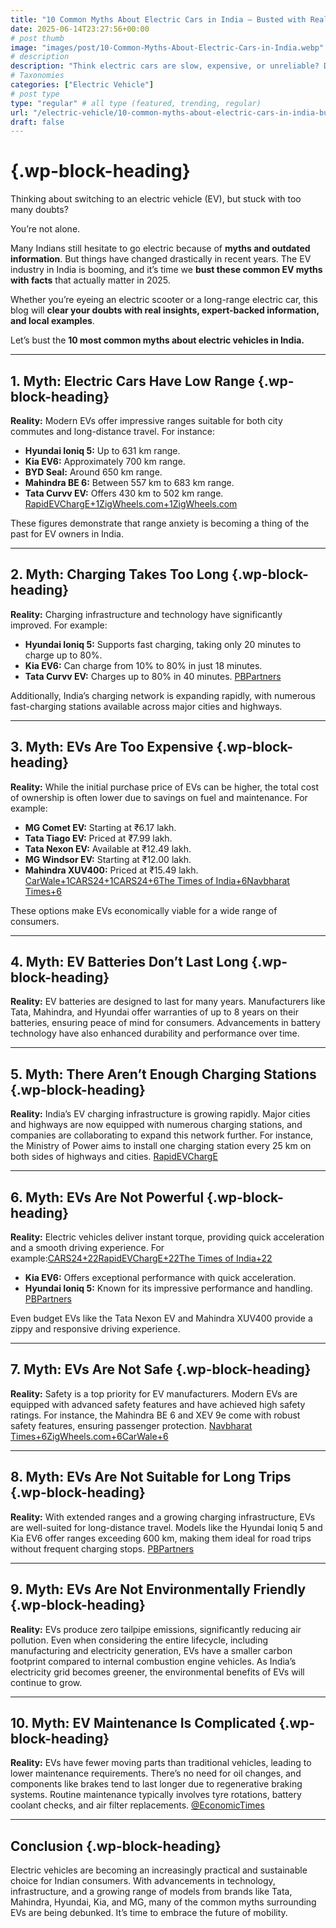 ```yaml
---
title: "10 Common Myths About Electric Cars in India – Busted with Real Facts (2025)"
date: 2025-06-14T23:27:56+00:00
# post thumb
image: "images/post/10-Common-Myths-About-Electric-Cars-in-India.webp"
# description
description: "Think electric cars are slow, expensive, or unreliable? Discover the truth behind 10 common EV myths in India with real facts and updated insights for 2025."
# Taxonomies
categories: ["Electric Vehicle"]
# post type
type: "regular" # all type (featured, trending, regular)
url: "/electric-vehicle/10-common-myths-about-electric-cars-in-india-busted-with-real-facts-2025/"
draft: false
---
```


#  {.wp-block-heading}

Thinking about switching to an electric vehicle (EV), but stuck with too many doubts?

You&#8217;re not alone.

Many Indians still hesitate to go electric because of **myths and outdated information**. But things have changed drastically in recent years. The EV industry in India is booming, and it&#8217;s time we **bust these common EV myths with facts** that actually matter in 2025.

Whether you&#8217;re eyeing an electric scooter or a long-range electric car, this blog will **clear your doubts with real insights, expert-backed information, and local examples**.

Let’s bust the **10 most common myths about electric vehicles in India.**

<hr class="wp-block-separator has-alpha-channel-opacity" />

## 1. Myth: Electric Cars Have Low Range {.wp-block-heading}

**Reality:** Modern EVs offer impressive ranges suitable for both city commutes and long-distance travel. For instance:

<ul class="wp-block-list">
  <li>
    <strong>Hyundai Ioniq 5:</strong> Up to 631 km range.
  </li>
  <li>
    <strong>Kia EV6:</strong> Approximately 700 km range.
  </li>
  <li>
    <strong>BYD Seal:</strong> Around 650 km range.
  </li>
  <li>
    <strong>Mahindra BE 6:</strong> Between 557 km to 683 km range.
  </li>
  <li>
    <strong>Tata Curvv EV:</strong> Offers 430 km to 502 km range. <a href="https://www.rapidevcharge.com/myths-facts-of-electric-vehicle/?utm_source=chatgpt.com" target="_blank" rel="noreferrer noopener">RapidEVChargE+1ZigWheels.com+1</a><a href="https://www.zigwheels.com/newcars/electric-cars?utm_source=chatgpt.com" target="_blank" rel="noreferrer noopener">ZigWheels.com</a>
  </li>
</ul>

These figures demonstrate that range anxiety is becoming a thing of the past for EV owners in India.

<hr class="wp-block-separator has-alpha-channel-opacity" />

## 2. Myth: Charging Takes Too Long {.wp-block-heading}

**Reality:** Charging infrastructure and technology have significantly improved. For example:

<ul class="wp-block-list">
  <li>
    <strong>Hyundai Ioniq 5:</strong> Supports fast charging, taking only 20 minutes to charge up to 80%.
  </li>
  <li>
    <strong>Kia EV6:</strong> Can charge from 10% to 80% in just 18 minutes.
  </li>
  <li>
    <strong>Tata Curvv EV:</strong> Charges up to 80% in 40 minutes. <a href="https://www.pbpartners.com/articles/motor-insurance/top-electric-cars-in-india?utm_source=chatgpt.com" target="_blank" rel="noreferrer noopener">PBPartners</a>
  </li>
</ul>

Additionally, India&#8217;s charging network is expanding rapidly, with numerous fast-charging stations available across major cities and highways.

<hr class="wp-block-separator has-alpha-channel-opacity" />

## 3. Myth: EVs Are Too Expensive {.wp-block-heading}

**Reality:** While the initial purchase price of EVs can be higher, the total cost of ownership is often lower due to savings on fuel and maintenance. For example:

<ul class="wp-block-list">
  <li>
    <strong>MG Comet EV:</strong> Starting at ₹6.17 lakh.
  </li>
  <li>
    <strong>Tata Tiago EV:</strong> Priced at ₹7.99 lakh.
  </li>
  <li>
    <strong>Tata Nexon EV:</strong> Available at ₹12.49 lakh.
  </li>
  <li>
    <strong>MG Windsor EV:</strong> Starting at ₹12.00 lakh.
  </li>
  <li>
    <strong>Mahindra XUV400:</strong> Priced at ₹15.49 lakh. <a href="https://www.carwale.com/new/electric-cars/?utm_source=chatgpt.com" target="_blank" rel="noreferrer noopener">CarWale+1CARS24+1</a><a href="https://timesofindia.indiatimes.com/auto/cars/mg-windsor-pro-variant-wise-features-with-price-explained/articleshow/121179107.cms?utm_source=chatgpt.com" target="_blank" rel="noreferrer noopener">CARS24+6The Times of India+6Navbharat Times+6</a>
  </li>
</ul>

These options make EVs economically viable for a wide range of consumers.

<hr class="wp-block-separator has-alpha-channel-opacity" />

## 4. Myth: EV Batteries Don&#8217;t Last Long {.wp-block-heading}

**Reality:** EV batteries are designed to last for many years. Manufacturers like Tata, Mahindra, and Hyundai offer warranties of up to 8 years on their batteries, ensuring peace of mind for consumers. Advancements in battery technology have also enhanced durability and performance over time.

<hr class="wp-block-separator has-alpha-channel-opacity" />

## 5. Myth: There Aren&#8217;t Enough Charging Stations {.wp-block-heading}

**Reality:** India&#8217;s EV charging infrastructure is growing rapidly. Major cities and highways are now equipped with numerous charging stations, and companies are collaborating to expand this network further. For instance, the Ministry of Power aims to install one charging station every 25 km on both sides of highways and cities. <a href="https://www.rapidevcharge.com/myths-facts-of-electric-vehicle/?utm_source=chatgpt.com" target="_blank" rel="noreferrer noopener">RapidEVChargE</a>

<hr class="wp-block-separator has-alpha-channel-opacity" />

## 6. Myth: EVs Are Not Powerful {.wp-block-heading}

**Reality:** Electric vehicles deliver instant torque, providing quick acceleration and a smooth driving experience. For example:<a href="https://www.rapidevcharge.com/myths-facts-of-electric-vehicle/?utm_source=chatgpt.com" target="_blank" rel="noreferrer noopener">CARS24+22RapidEVChargE+22The Times of India+22</a>

<ul class="wp-block-list">
  <li>
    <strong>Kia EV6:</strong> Offers exceptional performance with quick acceleration.
  </li>
  <li>
    <strong>Hyundai Ioniq 5:</strong> Known for its impressive performance and handling. <a href="https://www.pbpartners.com/articles/motor-insurance/top-electric-cars-in-india?utm_source=chatgpt.com" target="_blank" rel="noreferrer noopener">PBPartners</a>
  </li>
</ul>

Even budget EVs like the Tata Nexon EV and Mahindra XUV400 provide a zippy and responsive driving experience.

<hr class="wp-block-separator has-alpha-channel-opacity" />

## 7. Myth: EVs Are Not Safe {.wp-block-heading}

**Reality:** Safety is a top priority for EV manufacturers. Modern EVs are equipped with advanced safety features and have achieved high safety ratings. For instance, the Mahindra BE 6 and XEV 9e come with robust safety features, ensuring passenger protection. <a href="https://www.zigwheels.com/newcars/electric-cars?utm_source=chatgpt.com" target="_blank" rel="noreferrer noopener">Navbharat Times+6ZigWheels.com+6CarWale+6</a>

<hr class="wp-block-separator has-alpha-channel-opacity" />

## 8. Myth: EVs Are Not Suitable for Long Trips {.wp-block-heading}

**Reality:** With extended ranges and a growing charging infrastructure, EVs are well-suited for long-distance travel. Models like the Hyundai Ioniq 5 and Kia EV6 offer ranges exceeding 600 km, making them ideal for road trips without frequent charging stops. <a href="https://www.pbpartners.com/articles/motor-insurance/top-electric-cars-in-india?utm_source=chatgpt.com" target="_blank" rel="noreferrer noopener">PBPartners</a>

<hr class="wp-block-separator has-alpha-channel-opacity" />

## 9. Myth: EVs Are Not Environmentally Friendly {.wp-block-heading}

**Reality:** EVs produce zero tailpipe emissions, significantly reducing air pollution. Even when considering the entire lifecycle, including manufacturing and electricity generation, EVs have a smaller carbon footprint compared to internal combustion engine vehicles. As India&#8217;s electricity grid becomes greener, the environmental benefits of EVs will continue to grow.

<hr class="wp-block-separator has-alpha-channel-opacity" />

## 10. Myth: EV Maintenance Is Complicated {.wp-block-heading}

**Reality:** EVs have fewer moving parts than traditional vehicles, leading to lower maintenance requirements. There&#8217;s no need for oil changes, and components like brakes tend to last longer due to regenerative braking systems. Routine maintenance typically involves tyre rotations, battery coolant checks, and air filter replacements. <a href="https://m.economictimes.com/industry/auto/auto-news/debunking-myths-the-game-changing-benefits-of-evs/articleshow/121026256.cms?utm_source=chatgpt.com" target="_blank" rel="noreferrer noopener">@EconomicTimes</a>

<hr class="wp-block-separator has-alpha-channel-opacity" />

## Conclusion {.wp-block-heading}

Electric vehicles are becoming an increasingly practical and sustainable choice for Indian consumers. With advancements in technology, infrastructure, and a growing range of models from brands like Tata, Mahindra, Hyundai, Kia, and MG, many of the common myths surrounding EVs are being debunked. It&#8217;s time to embrace the future of mobility.